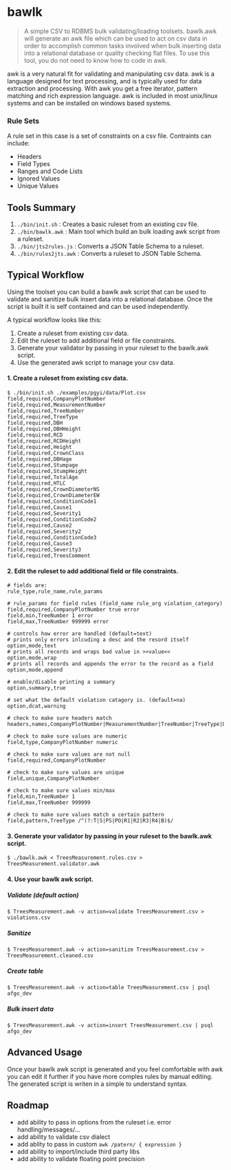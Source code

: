 # bawlk

>A simple CSV to RDBMS bulk validating/loading toolsets.
 bawlk.awk will generate an awk file which can be used to act on csv data in order to accomplish common tasks involved when bulk inserting data into a relational database or quality checking flat files. To use this tool, you do not need to know how to code in awk.  

awk is a very natural fit for validating and manipulating csv data. awk is a language designed for text processing, and is typically used for data extraction and processing. With awk you get a free iterator, pattern matching and rich expression language. awk is included in most unix/linux systems and can be installed on windows based systems. 

### Rule Sets

A rule set in this case is a set of constraints on a csv file. Contraints can include:
- Headers
- Field Types
- Ranges and Code Lists
- Ignored Values
- Unique Values 

## Tools Summary

1. ``./bin/init.sh`` : Creates a basic ruleset from an existing csv file.
2. ``./bin/bawlk.awk`` : Main tool which build an bulk loading awk script from a ruleset.
3. ``./bin/jts2rules.js`` : Converts a JSON Table Schema to a ruleset.
4. ``./bin/rules2jts.awk`` : Converts a ruleset to JSON Table Schema.

## Typical Workflow
Using the toolset you can build a bawlk awk script that can be used to validate and sanitize bulk insert data into a relational database. Once the script is built it is self contained and can be used independently. 

A typical workflow looks like this:

1. Create a ruleset from existing csv data. 
2. Edit the ruleset to add additional field or file constraints.
3. Generate your validator by passing in your ruleset to the bawlk.awk script.
4. Use the generated awk script to manage your csv data.

#### 1. Create a ruleset from existing csv data.

````
$ ./bin/init.sh ./examples/pgyi/data/Plot.csv
field,required,CompanyPlotNumber
field,required,MeasurementNumber
field,required,TreeNumber
field,required,TreeType
field,required,DBH
field,required,DBHHeight
field,required,RCD
field,required,RCDHeight
field,required,Height
field,required,CrownClass
field,required,DBHage
field,required,Stumpage
field,required,StumpHeight
field,required,TotalAge
field,required,HTLC
field,required,CrownDiameterNS
field,required,CrownDiameterEW
field,required,ConditionCode1
field,required,Cause1
field,required,Severity1
field,required,ConditionCode2
field,required,Cause2
field,required,Severity2
field,required,ConditionCode3
field,required,Cause3
field,required,Severity3
field,required,TreesComment
```` 

#### 2. Edit the ruleset to add additional field or file constraints.

````
# fields are:
rule_type,rule_name,rule_params

# rule_params for field rules (field_name rule_arg violation_category)
field,required,CompanyPlotNumber true error
field,min,TreeNumber 1 error
field,max,TreeNumber 999999 error

# controls how error are handled (default=text)
# prints only errors inlcuding a desc and the resord itself
option,mode,text
# prints all records and wraps bad value in >>value<<
option,mode,wrap
# prints all records and appends the error to the record as a field
option,mode,append

# enable/disable printing a summary
option,summary,true

# set what the default violation catagory is. (default=na)
option,dcat,warning

# check to make sure headers match
headers,names,CompanyPlotNumber|MeasurementNumber|TreeNumber|TreeType|DBH|DBHHeight|RCD|RCDHeight|Height|CrownClass|DBHage|Stumpage|StumpHeight|TotalAge|HTLC|CrownDiameterNS|CrownDiameterEW|ConditionCode1|Cause1|Severity1|ConditionCode2|Cause2|Severity2|ConditionCode3|Cause3|Severity3|TreesComment

# check to make sure values are numeric
field,type,CompanyPlotNumber numeric

# check to make sure values are not null
field,required,CompanyPlotNumber

# check to make sure values are unique
field,unique,CompanyPlotNumber

# check to make sure values min/max
field,min,TreeNumber 1
field,max,TreeNumber 999999

# check to make sure values match a certain pattern
field,pattern,TreeType /^(?:T|S|PS|PO|R1|R2|R3|R4|B)$/

````

#### 3. Generate your validator by passing in your ruleset to the bawlk.awk script.

````
$ ./bawlk.awk < TreesMeasurement.rules.csv > TreesMeasurement.validator.awk
````

#### 4. Use your bawlk awk script.

##### Validate (default action)
````
$ TreesMeasurement.awk -v action=validate TreesMeasurement.csv > violations.csv
````

##### Sanitize

````
$ TreesMeasurement.awk -v action=sanitize TreesMeasurement.csv > TreesMeasurement.cleaned.csv
````

##### Create table

````
$ TreesMeasurement.awk -v action=table TreesMeasurement.csv | psql afgo_dev
````

##### Bulk insert data

````
$ TreesMeasurement.awk -v action=insert TreesMeasurement.csv | psql afgo_dev
````

## Advanced Usage

Once your bawlk awk script is generated and you feel comfortable with awk you can edit it further if you have more comples rules by manual editing. The generated script is writen in a simple to understand syntax.

## Roadmap
* add ability to pass in options from the ruleset i.e. error handling/messages/...
* add ability to validate csv dialect
* add ablity to pass in custom ``awk /patern/ { expression }``
* add ability to import/include third party libs
* add ability to validate floating point precision